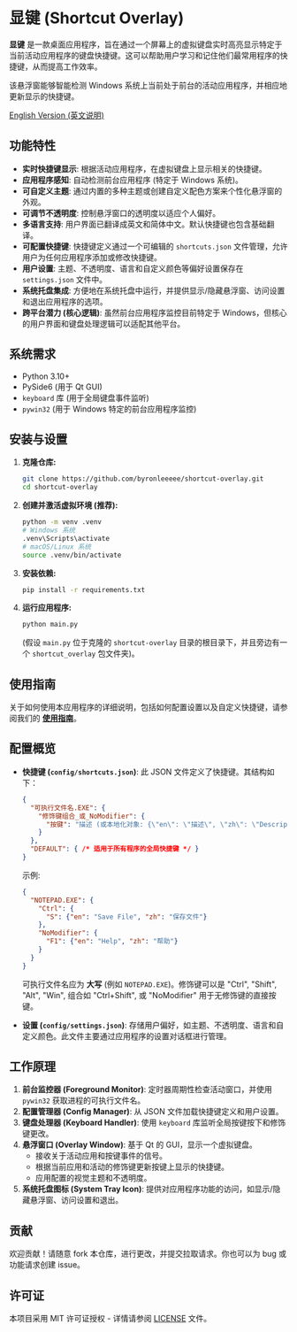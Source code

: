 # 显键 (Shortcut Overlay)

**显键** 是一款桌面应用程序，旨在通过一个屏幕上的虚拟键盘实时高亮显示特定于当前活动应用程序的键盘快捷键。这可以帮助用户学习和记住他们最常用程序的快捷键，从而提高工作效率。

该悬浮窗能够智能检测 Windows 系统上当前处于前台的活动应用程序，并相应地更新显示的快捷键。

[English Version (英文说明)](README.md)

## 功能特性

*   **实时快捷键显示**: 根据活动应用程序，在虚拟键盘上显示相关的快捷键。
*   **应用程序感知**: 自动检测前台应用程序 (特定于 Windows 系统)。
*   **可自定义主题**: 通过内置的多种主题或创建自定义配色方案来个性化悬浮窗的外观。
*   **可调节不透明度**: 控制悬浮窗口的透明度以适应个人偏好。
*   **多语言支持**: 用户界面已翻译成英文和简体中文。默认快捷键也包含基础翻译。
*   **可配置快捷键**: 快捷键定义通过一个可编辑的 `shortcuts.json` 文件管理，允许用户为任何应用程序添加或修改快捷键。
*   **用户设置**: 主题、不透明度、语言和自定义颜色等偏好设置保存在 `settings.json` 文件中。
*   **系统托盘集成**: 方便地在系统托盘中运行，并提供显示/隐藏悬浮窗、访问设置和退出应用程序的选项。
*   **跨平台潜力 (核心逻辑)**: 虽然前台应用程序监控目前特定于 Windows，但核心的用户界面和键盘处理逻辑可以适配其他平台。

## 系统需求

*   Python 3.10+
*   PySide6 (用于 Qt GUI)
*   `keyboard` 库 (用于全局键盘事件监听)
*   `pywin32` (用于 Windows 特定的前台应用程序监控)

## 安装与设置

1.  **克隆仓库:**
    ```bash
    git clone https://github.com/byronleeeee/shortcut-overlay.git
    cd shortcut-overlay
    ```

2.  **创建并激活虚拟环境 (推荐):**
    ```bash
    python -m venv .venv
    # Windows 系统
    .venv\Scripts\activate
    # macOS/Linux 系统
    source .venv/bin/activate
    ```

3.  **安装依赖:**
    ```bash
    pip install -r requirements.txt
    ```

4.  **运行应用程序:**
    ```bash
    python main.py
    ```
    (假设 `main.py` 位于克隆的 `shortcut-overlay` 目录的根目录下，并且旁边有一个 `shortcut_overlay` 包文件夹)。

## 使用指南

关于如何使用本应用程序的详细说明，包括如何配置设置以及自定义快捷键，请参阅我们的 **[使用指南](./docs/USAGE_GUIDE_zh.md)**。

## 配置概览

*   **快捷键 (`config/shortcuts.json`)**:
    此 JSON 文件定义了快捷键。其结构如下：
    ```json
    {
      "可执行文件名.EXE": {
        "修饰键组合_或_NoModifier": { 
          "按键": "描述 (或本地化对象: {\"en\": \"描述\", \"zh\": \"Description\"})" 
        }
      },
      "DEFAULT": { /* 适用于所有程序的全局快捷键 */ }
    }
    ```
    示例:
    ```json
    {
      "NOTEPAD.EXE": {
        "Ctrl": {
          "S": {"en": "Save File", "zh": "保存文件"}
        },
        "NoModifier": {
          "F1": {"en": "Help", "zh": "帮助"}
        }
      }
    }
    ```
    可执行文件名应为 **大写** (例如 `NOTEPAD.EXE`)。修饰键可以是 "Ctrl", "Shift", "Alt", "Win", 组合如 "Ctrl+Shift", 或 "NoModifier" 用于无修饰键的直接按键。

*   **设置 (`config/settings.json`)**:
    存储用户偏好，如主题、不透明度、语言和自定义颜色。此文件主要通过应用程序的设置对话框进行管理。

## 工作原理

1.  **前台监控器 (Foreground Monitor)**: 定时器周期性检查活动窗口，并使用 `pywin32` 获取进程的可执行文件名。
2.  **配置管理器 (Config Manager)**: 从 JSON 文件加载快捷键定义和用户设置。
3.  **键盘处理器 (Keyboard Handler)**: 使用 `keyboard` 库监听全局按键按下和修饰键更改。
4.  **悬浮窗口 (Overlay Window)**: 基于 Qt 的 GUI，显示一个虚拟键盘。
    *   接收关于活动应用和按键事件的信号。
    *   根据当前应用和活动的修饰键更新按键上显示的快捷键。
    *   应用配置的视觉主题和不透明度。
5.  **系统托盘图标 (System Tray Icon)**: 提供对应用程序功能的访问，如显示/隐藏悬浮窗、访问设置和退出。

## 贡献

欢迎贡献！请随意 fork 本仓库，进行更改，并提交拉取请求。你也可以为 bug 或功能请求创建 issue。

## 许可证

本项目采用 MIT 许可证授权 - 详情请参阅 [LICENSE](LICENSE) 文件。